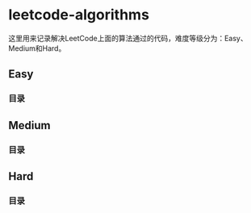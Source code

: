 # leetcode-algorithms

这里用来记录解决LeetCode上面的算法通过的代码，难度等级分为：Easy、Medium和Hard。

## Easy

### 目录




## Medium

### 目录



## Hard

### 目录
